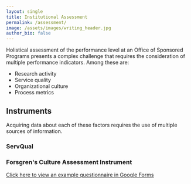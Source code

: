 ```yaml
---
layout: single
title: Institutional Assessment
permalink: /assessment/
image: /assets/images/writing_header.jpg
author_bio: false
--- 
```


Holistical assessment of the performance level at an Office of Sponsored Programs presents a complex challenge that requires the consideration of multiple performance indicators. Among these are:
- Research activity
- Service quality
- Organizational culture
- Process metrics

## Instruments

Acquiring data about each of these factors requires the use of multiple sources of information.

### ServQual

### Forsgren's Culture Assessment Instrument

[Click here to view an example questionnaire in Google Forms](www.developresearch.net/culture/)
